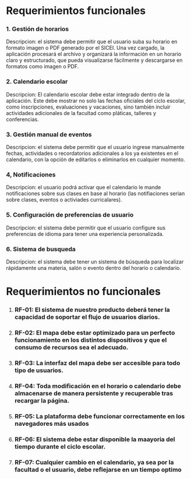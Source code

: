 # Requerimientos funcionales

### 1. Gestión de horarios
Descripcion: el sistema debe permitir que el usuario suba su horario en formato imagen o PDF generado por el SICEI. Una vez cargado, la aplicación procesará el archivo y organizará la información en un horario claro y estructurado, que pueda visualizarse fácilmente y descargarse en formatos como imagen o PDF.

### 2. Calendario escolar 
Descripcion: El calendario escolar debe estar integrado dentro de la aplicación. Este debe mostrar no solo las fechas oficiales del ciclo escolar, como inscripciones, evaluaciones y vacaciones, sino también incluir actividades adicionales de la facultad como pláticas, talleres y conferencias.

### 3. Gestión manual de eventos
Descripcion: el sistema debe permitir que el usuario ingrese manualmente fechas, actividades o recordatorios adicionales a los ya existentes en el calendario, con la opción de editarlos o eliminarlos en cualquier momento.

### 4, Notificaciones
Descripcion: el usuario podrá activar que el calendario  le mande notificaciones sobre sus clases en base al horario (las notifiaciones serian sobre clases, eventos o activiades curricalares).

### 5. Configuración de preferencias de usuario
Descripcion: el sistema debe permitir que el usuario configure sus preferencias de idioma para tener una experiencia personalizada.

### 6. Sistema de busqueda
Descripcion: el sistema debe tener un sistema de búsqueda para localizar rápidamente una materia, salón o evento dentro del horario o calendario.

# Requerimientos no funcionales 

1. ### RF-01: El sistema de nuestro producto deberá tener la capacidad de soportar el flujo de usuarios diarios.
2. ### RF-02: El mapa debe estar optimizado para un perfecto funcionamiento en los distintos dispositivos y que el consumo de recursos sea el adecuado.
3. ### RF-03: La interfaz del mapa debe ser accesible para todo tipo de usuarios.
4. ### RF-04: Toda modificación en el horario o calendario debe almacenarse de manera persistente y recuperable tras recargar la página.
5. ### RF-05: La plataforma debe funcionar correctamente en los navegadores más usados
6. ### RF-06: El sistema debe estar disponible la maayoria del tiempo durante el ciclo escolar.
7. ### RF-07: Cualquier cambio en el calendario, ya sea por la facultad o el usuario, debe reflejarse en un tiempo optimo
